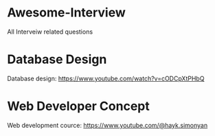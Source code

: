# Awesome-Interview
All Interveiw related questions

# Database Design 
Database design: https://www.youtube.com/watch?v=cODCpXtPHbQ

# Web Developer Concept
Web development cource: https://www.youtube.com/@hayk.simonyan
